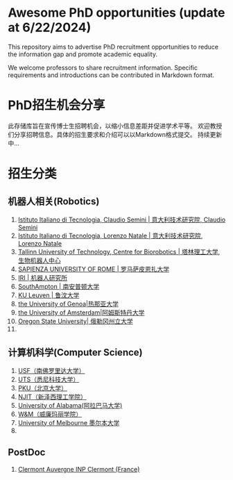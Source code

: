 # Awesome PhD opportunities (update at 6/22/2024)

This repository aims to advertise PhD recruitment opportunities to reduce the information gap and promote academic equality.

We welcome professors to share recruitment information. Specific requirements and introductions can be contributed in Markdown format.



# PhD招生机会分享


此存储库旨在宣传博士生招聘机会，以缩小信息差距并促进学术平等。
欢迎教授们分享招聘信息。具体的招生要求和介绍可以以Markdown格式提交。
持续更新中...

# 招生分类

## 机器人相关(Robotics)

1. [Istituto Italiano di Tecnologia, Claudio Semini | 意大利技术研究院, Claudio Semini](./Robotics/IIT-1.md)
2. [Istituto Italiano di Tecnologia, Lorenzo Natale | 意大利技术研究院, Lorenzo Natale](./Robotics/IIT-2.md)
3. [Tallinn University of Technology, Centre for Biorobotics | 塔林理工大学, 生物机器人中心](./Robotics/Tallinn%20University%20of%20Technology.md)
4. [SAPIENZA UNIVERSITY OF ROME | 罗马萨皮恩扎大学](./Robotics/SAPIENZA%20UNIVERSITY%20OF%20ROME.md)
5. [IRI | 机器人研究所](./Robotics/IRI.md)
6. [SouthAmpton | 南安普顿大学](./Robotics/SouthAmpton.md)
7. [KU Leuven | 鲁汶大学](./Robotics/Leuven.md)
8. [the University of Genoa|热那亚大学](./Robotics/the%20University%20of%20Genoa.md)
9. [the University of Amsterdam|阿姆斯特丹大学](./Robotics/Vrije_Universiteit_Amsterdam_Combined.md)
10. [Oregon State University| 俄勒冈州立大学](./Robotics/Oregon%20State%20University.md)
11. 


## 计算机科学(Computer Science)
1. [USF（南佛罗里达大学）](./Computer%20Science/USF.md)
2. [UTS（悉尼科技大学）](./Computer%20Science/USF.md)
3. [PKU（北京大学）](./Computer%20Science/PKU.md)
4. [NJIT（新泽西理工学院）](./Computer%20Science/NJIT.md)
5. [University of Alabama(阿拉巴马大学)](./Computer%20Science/University%20of%20Alabama.md)
6. [W&M（威廉玛丽学院）](./Computer%20Science/W&M.md)
7. [University of Melbourne 墨尔本大学](./Computer%20Science/University%20of%20Melbourne.md)
8.



## PostDoc
1. [Clermont Auvergne INP Clermont (France)](./PostDoc-Robotics/Clermont_Auvergne_INP.md)